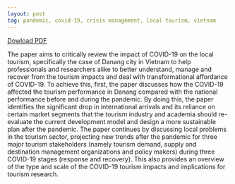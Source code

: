 ```yaml
---
layout: post
tag: pandemic, covid-19, crisis management, local tourism, vietnam
---
```

[Dowload PDF](https://www.dropbox.com/s/292s7zbvbbl8qs7/The%20response%20of%20local%20tourism%20to%20COVID-19%2C%20Danang%20city%20VN.pdf?dl=0)

The paper aims to critically review the impact of COVID-19 on the local tourism, specifically the case of Danang city in Vietnam to help professionals 
and researchers alike to better understand, manage and recover from the tourism impacts and deal with transformational affordance of COVID-19. 
To achieve this, first, the paper discusses how the COVID-19 affected the tourism performance in Danang compared with the national performance before 
and during the pandemic. By doing this, the paper identifies the significant drop in international arrivals and its reliance on certain market segments 
that the tourism industry and academia should re-evaluate the current development model and design a more sustainable plan after the pandemic. 
The paper continues by discussing local problems in the tourism sector, projecting new trends after the pandemic for three major tourism stakeholders 
(namely tourism demand, supply and destination management organizations and policy makers) during three COVID-19 stages (response and recovery). 
This also provides an overview of the type and scale of the COVID-19 tourism impacts and implications for tourism research.
